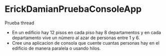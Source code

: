 # ErickDamianPruebaConsoleApp
Prueba thread

- En un edificio hay 12 pisos en cada piso hay 8 departamentos y en cada departamento vive un número al azar de personas entre 1 y 6.
- Cree una aplicacion de consola que cuente cuantas personas hay en el edificio de manera paralela o usando hilos.
